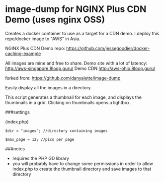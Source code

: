 # image-dump for NGINX Plus CDN Demo (uses nginx OSS)
Creates a docker container to use as a target for a CDN demo. I deploy this repo/docker image to "AWS" in Asia.

NGINX Plus CDN Demo repo: <https://github.com/jessegoodier/docker-caching-example>

All images are mine and free to share. Demo site with a lot of latency: <http://aws-singapore.8loop.guru/>
Demo CDN <http://aws-ohio.8loop.guru/>

forked from: <https://github.com/danyalette/image-dump>


Easily display all the images in a directory. 

This script generates a thumbnail for each image, and displays the thumbnails in a grid. 
Clicking on thumbnails opens a lightbox. 

###settings

(index.php)

`$dir = "images"; //directory containing images`  

`$max_page = 12; //pics per page`


###notes
- requires the PHP GD library 
- you will probably have to change some permissions in order to allow index.php to create the thumbnail directory and save images to that directory
